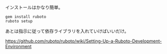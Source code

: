 
インストールはかなり簡単。

```markup
gem install ruboto
ruboto setup
```

あとは指示に従って依存ライブラリを入れていけばいいだけ。


https://github.com/ruboto/ruboto/wiki/Setting-Up-a-Ruboto-Development-Environment
